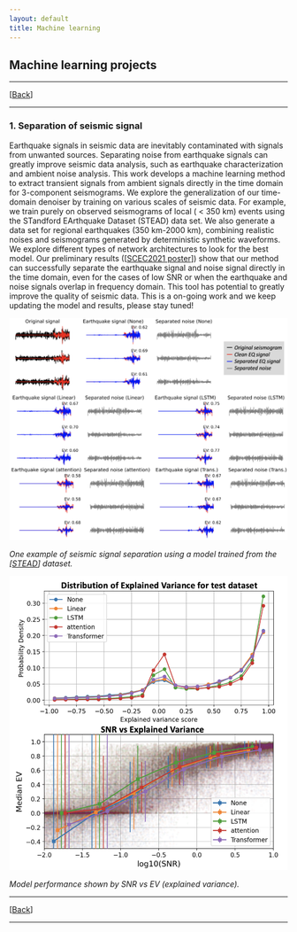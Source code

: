 ```yaml
---
layout: default
title: Machine learning
---
```

## Machine learning projects

----
[[Back](/pages/research.html)]

----

### 1. Separation of seismic signal

Earthquake signals in seismic data are inevitably contaminated with signals from unwanted sources. Separating noise from earthquake signals can greatly improve seismic data analysis, such as earthquake characterization and ambient noise analysis. This work develops a machine learning method to extract transient signals from ambient signals directly in the time domain for 3-component seismograms. We explore the generalization of our time-domain denoiser by training on various scales of seismic data. For example, we train purely on observed seismograms of local ( < 350 km) events using the STandford EArthquake Dataset (STEAD) data set. We also generate a data set for regional earthquakes (350 km-2000 km), combining realistic noises and seismograms generated by deterministic synthetic waveforms. We explore different types of network architectures to look for the best model. Our preliminary results ([[SCEC2021 poster](/assets/SCEC2021_Poster_Yin.pdf)]) show that our method can successfully separate the earthquake signal and noise signal directly in the time domain, even for the cases of low SNR or when the earthquake and noise signals overlap in frequency domain. This tool has potential to greatly improve the quality of seismic data. This is a on-going work and we keep updating the model and results, please stay tuned!


![One example of signal separation](/assets/signal_separation.png)

_One example of seismic signal separation using a model trained from the [[STEAD](https://github.com/smousavi05/STEAD)] dataset._


![Model performance](/assets/model_performance.png)

_Model performance shown by SNR vs EV (explained variance)._


----
[[Back](/pages/research.html)]

----
